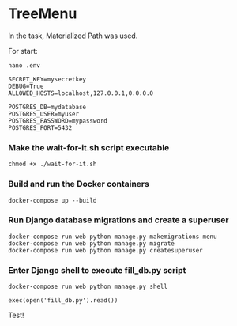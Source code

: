 # TreeMenu

In the task, Materialized Path was used.


For start:
```
nano .env  
```
```
SECRET_KEY=mysecretkey
DEBUG=True
ALLOWED_HOSTS=localhost,127.0.0.1,0.0.0.0

POSTGRES_DB=mydatabase
POSTGRES_USER=myuser
POSTGRES_PASSWORD=mypassword
POSTGRES_PORT=5432
```

### Make the wait-for-it.sh script executable
```
chmod +x ./wait-for-it.sh
```
### Build and run the Docker containers
```
docker-compose up --build
```

### Run Django database migrations and create a superuser
```
docker-compose run web python manage.py makemigrations menu
docker-compose run web python manage.py migrate
docker-compose run web python manage.py createsuperuser
```

### Enter Django shell to execute fill_db.py script
```
docker-compose run web python manage.py shell
```
```
exec(open('fill_db.py').read())
```
Test!
